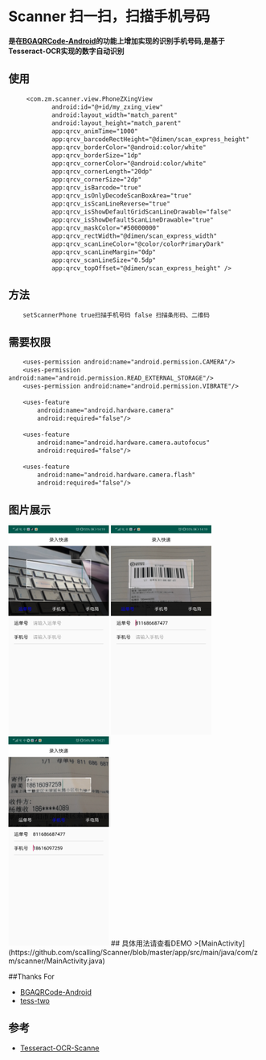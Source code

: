 # Scanner 扫一扫，扫描手机号码
#### 是在[BGAQRCode-Android](https://github.com/bingoogolapple/BGAQRCode-Android)的功能上增加实现的识别手机号码,是基于Tesseract-OCR实现的数字自动识别

## 使用
```
     <com.zm.scanner.view.PhoneZXingView
            android:id="@+id/my_zxing_view"
            android:layout_width="match_parent"
            android:layout_height="match_parent"
            app:qrcv_animTime="1000"
            app:qrcv_barcodeRectHeight="@dimen/scan_express_height"
            app:qrcv_borderColor="@android:color/white"
            app:qrcv_borderSize="1dp"
            app:qrcv_cornerColor="@android:color/white"
            app:qrcv_cornerLength="20dp"
            app:qrcv_cornerSize="2dp"
            app:qrcv_isBarcode="true"
            app:qrcv_isOnlyDecodeScanBoxArea="true"
            app:qrcv_isScanLineReverse="true"
            app:qrcv_isShowDefaultGridScanLineDrawable="false"
            app:qrcv_isShowDefaultScanLineDrawable="true"
            app:qrcv_maskColor="#50000000"
            app:qrcv_rectWidth="@dimen/scan_express_width"
            app:qrcv_scanLineColor="@color/colorPrimaryDark"
            app:qrcv_scanLineMargin="0dp"
            app:qrcv_scanLineSize="0.5dp"
            app:qrcv_topOffset="@dimen/scan_express_height" />
 ```          
 ## 方法
 ```
     setScannerPhone true扫描手机号码 false 扫描条形码、二维码
```
## 需要权限
```
    <uses-permission android:name="android.permission.CAMERA"/>
    <uses-permission android:name="android.permission.READ_EXTERNAL_STORAGE"/>
    <uses-permission android:name="android.permission.VIBRATE"/>

    <uses-feature
        android:name="android.hardware.camera"
        android:required="false"/>

    <uses-feature
        android:name="android.hardware.camera.autofocus"
        android:required="false"/>

    <uses-feature
        android:name="android.hardware.camera.flash"
        android:required="false"/>
```
## 图片展示
 <img src="https://github.com/scalling/Scanner/blob/master/screenshot/Screenshot_1.jpg" width = "200"/>
 <img src="https://github.com/scalling/Scanner/blob/master/screenshot/Screenshot_2.jpg" width = "200"/>
 <img src="https://github.com/scalling/Scanner/blob/master/screenshot/Screenshot_3.jpg" width = "200"/>
## 具体用法请查看DEMO
>[MainActivity](https://github.com/scalling/Scanner/blob/master/app/src/main/java/com/zm/scanner/MainActivity.java)

##Thanks For

* [BGAQRCode-Android](https://github.com/bingoogolapple/BGAQRCode-Android)
* [tess-two](https://github.com/rmtheis/tess-two)

## 参考

* [Tesseract-OCR-Scanne](https://github.com/simplezhli/Tesseract-OCR-Scanner)

